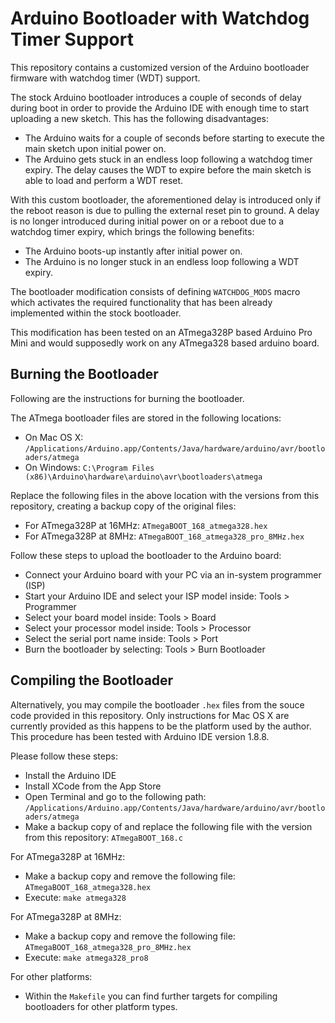 # Arduino Bootloader with Watchdog Timer Support

This repository contains a customized version of the Arduino bootloader firmware with watchdog timer (WDT) support.

The stock Arduino bootloader introduces a couple of seconds of delay during boot in order to provide the Arduino IDE 
with enough time to start uploading a new sketch. This has the following disadvantages:

* The Arduino waits for a couple of seconds before starting to execute the main sketch upon initial power on.
* The Arduino gets stuck in an endless loop following a watchdog timer expiry. The delay causes the WDT to expire before
the main sketch is able to load and perform a WDT reset.

With this custom bootloader, the aforementioned delay is introduced only if the reboot reason is due to pulling the external
reset pin to ground. A delay is no longer introduced during initial power on or a reboot due to a watchdog timer expiry, which
brings the following benefits:

* The Arduino boots-up instantly after initial power on.
* The Arduino is no longer stuck in an endless loop following a WDT expiry.

The bootloader modification consists of defining `WATCHDOG_MODS` macro which activates the required functionality that has been 
already implemented within the stock bootloader.

This modification has been tested on an ATmega328P based Arduino Pro Mini and would supposedly work on any ATmega328 
based arduino board.

## Burning the Bootloader

Following are the instructions for burning the bootloader.

The ATmega bootloader files are stored in the following locations:
* On Mac OS X: `/Applications/Arduino.app/Contents/Java/hardware/arduino/avr/bootloaders/atmega`
* On Windows: `C:\Program Files (x86)\Arduino\hardware\arduino\avr\bootloaders\atmega`

Replace the following files in the above location with the versions from this repository, creating a backup copy of the original files:
* For ATmega328P at 16MHz: `ATmegaBOOT_168_atmega328.hex`
* For ATmega328P at 8MHz: `ATmegaBOOT_168_atmega328_pro_8MHz.hex`

Follow these steps to upload the bootloader to the Arduino board:
* Connect your Arduino board with your PC via an in-system programmer (ISP) 
* Start your Arduino IDE and select your ISP model inside: Tools > Programmer
* Select your board model inside: Tools > Board
* Select your processor model inside: Tools > Processor
* Select the serial port name inside: Tools > Port
* Burn the bootloader by selecting: Tools > Burn Bootloader

## Compiling the Bootloader

Alternatively, you may compile the bootloader `.hex` files from the souce code provided in this repository. 
Only instructions for Mac OS X are currently provided as this happens to be the platform used by the author. 
This procedure has been tested with Arduino IDE version 1.8.8.

Please follow these steps:
* Install the Arduino IDE
* Install XCode from the App Store
* Open Terminal and go to the following path: `/Applications/Arduino.app/Contents/Java/hardware/arduino/avr/bootloaders/atmega`
* Make a backup copy of and replace the following file with the version from this repository: `ATmegaBOOT_168.c`

For ATmega328P at 16MHz:
* Make a backup copy and remove the following file: `ATmegaBOOT_168_atmega328.hex`
* Execute: `make atmega328`

For ATmega328P at 8MHz:
* Make a backup copy and remove the following file: `ATmegaBOOT_168_atmega328_pro_8MHz.hex`
* Execute: `make atmega328_pro8` 

For other platforms:
* Within the `Makefile` you can find further targets for compiling bootloaders for other platform types.

